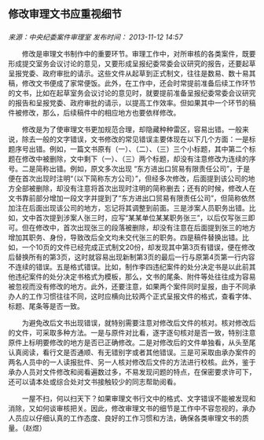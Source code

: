 ## 修改审理文书应重视细节

### 

_来源：中央纪委案件审理室_ _发布时间： 2013-11-12 14:57_

　　修改是审理文书制作中的重要环节。审理工作中，对所审核的各类案件，既要形成提交室务会议讨论的意见，又要形成呈报纪委常委会议研究的报告，还要起草呈报党委、政府审批的请示。这些文件从起草到正式制文，往往是数易、数十易其稿，修改文书便成了家常便饭。此外，在工作中，还会时常提前准备后续工作环节的文书，比如在起草室务会议讨论的意见时，就要提前准备呈报纪委常委会议研究的报告和呈报党委、政府审批的请示，以提高工作效率。但如果其中一个环节的稿件被修改，那么，后续稿件中的相应地方也要依样修改。

　　修改是为了使审理文书更加规范合理，却隐藏种种雷区，容易出错。一般来说，除去一般的文字错误，文书修改的常见错误主要体现在以下几个方面：一是标题序号出错。例如，一篇文书原有（一）、（二）、（三）三个小标题，其中第二个标题在修改中被删除，文中剩下（一）、（三）两个标题，却没有注意修改为连续的序号。二是简称出错。例如，原文多次出现 “东方进出口贸易有限责任公司”，于是便在首次出现时注明“（以下简称东方公司）”，但经多次修改，后面提到该公司的地方全部被删除，却没有注意将首次出现时注明的简称删去；还有的时候，修改人在文书靠前部分增加一段文字并提到了“东方进出口贸易有限责任公司”，但简称依然加注在后面出现该公司的地方，忘记将其调整到前面。三是涉案人员职务出错。比如，文中首次提到涉案人张三时，应写“某某单位某某职务张三”，以后仅写张三即可。但在修改中，首次出现张三的段落被删除，却没有注意在后面提到张三的地方增加其职务、身份，导致改后全文均未交代张三的职务。四是稿件替换出错。比如，一个10页的文件已经完成正式制文20份，却发现其中第3页有错误，便在修改后替换所有的第3页，这时就容易出现新制第3页的最后一行与原第4页第一行内容不连续的错误。五是格式错误。比如，制作李四违纪案件的处分决定书是以此前其他违纪案件的处分决定书格式为模板，那么，文书的尾条、附件等处往往成为容易被忽视而没有修改的地方。此外，还要注意，如果两个案件同时呈报，由于不同承办人的工作习惯往往不同，这时应横向比较两个正式呈报文件的格式，查看字体、标题、尾条等是否一致。

　　为避免改后文书出现错误，就特别需要注意对修改后文件的核对。核对修改后的文件，可采取多种方法。一是与原件对比看，逐字逐句核对是否一致，特别注意原件上标明要修改的地方是否已正确修改。二是对修改后的文件单独看，从头至尾认真阅读，看行文是否通顺、有无错别字或者其他错误。三是可采取由承办案件的两名人员中的一人读报批件、另一人核对修改后文件的方法进行校核。此外，鉴于承办人员对文件修改和阅看遍数过多，不易发现问题的特点，在保密要求许可下，还可以请本处或综合处对文书接触较少的同志帮助阅看。

　　一屋不扫，何以扫天下？如果审理文书行文中的格式、文字错误不能被发现和消除，又如何谈审核把关。因此，修改审理文书的细节是工作中不容忽视的，承办人员应以仔细认真的工作态度、良好的工作习惯和方法，确保各类审理文书的质量。（赵煜）